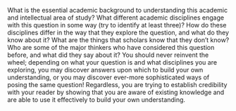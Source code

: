 

What is the essential academic background to understanding this academic and intellectual area of study? What different academic disciplines engage with this question in some way \(try to identify at least three\)? How do these disciplines differ in the way that they explore the question, and what do they know about it? What are the things that scholars know that they don’t know? Who are some of the major thinkers who have considered this question before, and what did they say about it? You should never reinvent the wheel; depending on what your question is and what disciplines you are exploring, you may discover answers upon which to build your own understanding, or you may discover ever-more sophisticated ways of posing the same question! Regardless, you are trying to establish credibility with your reader by showing that you are aware of existing knowledge and are able to use it effectively to build your own understanding.



